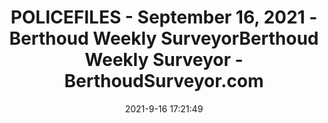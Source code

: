 ---
"title": "POLICEFILES - September 16, 2021 - Berthoud Weekly SurveyorBerthoud Weekly Surveyor - BerthoudSurveyor.com"
"date": "2021-9-16 17:21:49"
"feed_name": "GOOGLENEWSCONSTRUCTION"
"feed_website": "https://news.google.com/search?q=construction%2Bincident&hl=en-US&gl=US&ceid=US:en"
"feed_rss": "https://news.google.com/rss/search?q=construction%2Bincident&hl=en-US&gl=US&ceid=US:en"
"link": "https://berthoudsurveyor.com/policefiles-september-16-2021/"
"file": "_posts/2021-1-1-8e49b7d3ac4239aed70d8e0cded0b6cdb5635e0c.md"
"accident": "1"
"drilling": "0"
"dead": "0"
"injured": "0"
---
